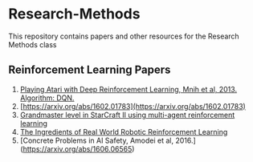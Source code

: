 # Research-Methods
This repository contains papers and other resources for the Research Methods class 

## Reinforcement Learning Papers 
1. [Playing Atari with Deep Reinforcement Learning, Mnih et al, 2013. Algorithm: DQN.](https://www.cs.toronto.edu/~vmnih/docs/dqn.pdf)
2. [https://arxiv.org/abs/1602.01783](https://arxiv.org/abs/1602.01783)
3. [Grandmaster level in StarCraft II using multi-agent reinforcement learning](https://www.nature.com/articles/s41586-019-1724-z.epdf?author_access_token=lZH3nqPYtWJXfDA10W0CNNRgN0jAjWel9jnR3ZoTv0PSZcPzJFGNAZhOlk4deBCKzKm70KfinloafEF1bCCXL6IIHHgKaDkaTkBcTEv7aT-wqDoG1VeO9-wO3GEoAMF9bAOt7mJ0RWQnRVMbyfgH9A%3D%3D)
4. [The Ingredients of Real World Robotic Reinforcement Learning](https://openreview.net/pdf?id=rJe2syrtvS)
5. [Concrete Problems in AI Safety, Amodei et al, 2016.] (https://arxiv.org/abs/1606.06565)
